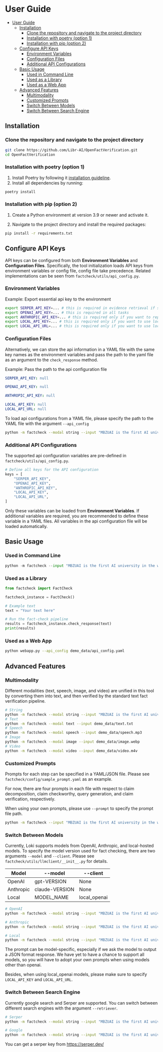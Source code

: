 # User Guide

- [User Guide](#user-guide)
  - [Installation](#installation)
    - [Clone the repository and navigate to the project directory](#clone-the-repository-and-navigate-to-the-project-directory)
    - [Installation with poetry (option 1)](#installation-with-poetry-option-1)
    - [Installation with pip (option 2)](#installation-with-pip-option-2)
  - [Configure API Keys](#configure-api-keys)
    - [Environment Variables](#environment-variables)
    - [Configuration Files](#configuration-files)
    - [Additional API Configurations](#additional-api-configurations)
  - [Basic Usage](#basic-usage)
    - [Used in Command Line](#used-in-command-line)
    - [Used as a Library](#used-as-a-library)
    - [Used as a Web App](#used-as-a-web-app)
  - [Advanced Features](#advanced-features)
    - [Multimodality](#multimodality)
    - [Customized Prompts](#customized-prompts)
    - [Switch Between Models](#switch-between-models)
    - [Switch Between Search Engine](#switch-between-search-engine)

## Installation

### Clone the repository and navigate to the project directory
```bash
git clone https://github.com/Libr-AI/OpenFactVerification.git
cd OpenFactVerification
```

### Installation with poetry (option 1)
1. Install Poetry by following it [installation guideline](https://python-poetry.org/docs/).
2. Install all dependencies by running:
```bash
poetry install
```

### Installation with pip (option 2)
1. Create a Python environment at version 3.9 or newer and activate it.

2. Navigate to the project directory and install the required packages:
```bash
pip install -r requirements.txt
```

## Configure API Keys

API keys can be configured from both **Environment Variables** and **Configuration Files**.
Specifically, the tool initialization loads API keys from environment variables or config file, config file take precedence. Related implementations can be seen from `factcheck/utils/api_config.py`.

### Environment Variables
Example: Export essential api key to the environment
```bash
export SERPER_API_KEY=... # this is required in evidence retrieval if serper being used
export OPENAI_API_KEY=... # this is required in all tasks
export ANTHROPIC_API_KEY=... # this is required only if you want to replace openai with anthropic
export LOCAL_API_KEY=... # this is required only if you want to use local LLM
export LOCAL_API_URL=... # this is required only if you want to use local LLM
```

### Configuration Files

Alternatively, we can store the api information in a YAML file with the same key names as the environment variables and pass the path to the yaml file as an argument to the `check_response` method.

Example: Pass the path to the api configuration file

```YAML
SERPER_API_KEY: null

OPENAI_API_KEY: null

ANTHROPIC_API_KEY: null

LOCAL_API_KEY: null
LOCAL_API_URL: null
```

To load api configurations from a YAML file, please specify the path to the YAML file with the argument `--api_config`

```bash
python -m factcheck --modal string --input "MBZUAI is the first AI university in the world" --api_config PATH_TO_CONFIG_FILE/api_config.yaml
```

### Additional API Configurations

The supported api configuration variables are pre-defined in `factcheck/utils/api_config.py`.
```python
# Define all keys for the API configuration
keys = [
    "SERPER_API_KEY",
    "OPENAI_API_KEY",
    "ANTHROPIC_API_KEY",
    "LOCAL_API_KEY",
    "LOCAL_API_URL",
]
```

Only these variables can be loaded from **Environment Variables**. If additional variables are required, you are recommended to define these variable in a YAML files. All variables in the api configuration file will be loaded automatically.

## Basic Usage

### Used in Command Line

```python
python -m factcheck --input "MBZUAI is the first AI university in the world"
```

### Used as a Library

```python
from factcheck import FactCheck

factcheck_instance = FactCheck()

# Example text
text = "Your text here"

# Run the fact-check pipeline
results = factcheck_instance.check_response(text)
print(results)
```

### Used as a Web App

```bash
python webapp.py --api_config demo_data/api_config.yaml
```

## Advanced Features

### Multimodality

Different modalities (text, speech, image, and video) are unified in this tool by converting them into text, and then verified by the standard text fact verification pipeline.

```bash
# String
python -m factcheck --modal string --input "MBZUAI is the first AI university in the world"
# Text
python -m factcheck --modal text --input demo_data/text.txt
# Speech
python -m factcheck --modal speech --input demo_data/speech.mp3
# Image
python -m factcheck --modal image --input demo_data/image.webp
# Video
python -m factcheck --modal video --input demo_data/video.m4v
```

### Customized Prompts
Prompts for each step can be specified in a YAML/JSON file. Please see `factcheck/config/sample_prompt.yaml` as an example.

For now, there are four prompts in each file with respect to claim decomposition, claim checkworthy, query generation, and claim verification, respectively.

When using your own prompts, please use `--prompt` to specify the prompt file path.


```bash
python -m factcheck --input "MBZUAI is the first AI university in the world" --prompt PATH_TO_PROMPT/sample_prompt.yaml
```


### Switch Between Models

Currently, Loki supports models from OpenAI, Anthropic, and local-hosted models. To specify the model version used for fact checking, there are two arguments `--model` and `--client`.
Please see `factcheck/utils/llmclient/__init__.py` for details.

| Model     | --model        | --client     |
|-----------|----------------|--------------|
| OpenAI    | gpt-VERSION    | None         |
| Anthropic | claude-VERSION | None         |
| Local     | MODEL_NAME     | local_openai |


```bash
# OpenAI
python -m factcheck --modal string --input "MBZUAI is the first AI university in the world" --model gpt-4-turbo

# Anthropic
python -m factcheck --modal string --input "MBZUAI is the first AI university in the world" --model claude-3-opus-20240229

# Local
python -m factcheck --modal string --input "MBZUAI is the first AI university in the world"  --client local_openai --model wizardlm2
```

The prompt can be model-specific, especially if we ask the model to output a JSON format response. We have yet to have a chance to support all models, so you will have to adopt your own prompts when using models other than openai.

Besides, when using local_openai models, please make sure to specify `LOCAL_API_KEY` and `LOCAL_API_URL`.

### Switch Between Search Engine
Currently google search and Serper are supported. You can switch between different search engines with the argument `--retriever`.


```bash
# Serper
python -m factcheck --modal string --input "MBZUAI is the first AI university in the world"  --retriever serper

# Google
python -m factcheck --modal string --input "MBZUAI is the first AI university in the world"  --retriever google
```

You can get a serper key from https://serper.dev/
